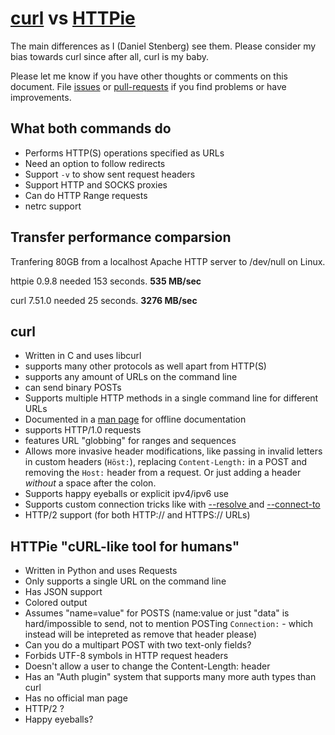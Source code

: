 # [curl](https://curl.haxx.se/) vs [HTTPie](https://github.com/jkbrzt/httpie)

The main differences as I (Daniel Stenberg) see them. Please consider my bias towards curl since after all, curl is my baby.

Please let me know if you have other thoughts or comments on this document. File [issues](https://github.com/bagder/docs/issues) or [pull-requests](https://github.com/bagder/docs/pulls) if you find problems or have improvements.

## What both commands do

- Performs HTTP(S) operations specified as URLs
- Need an option to follow redirects
- Support `-v` to show sent request headers
- Support HTTP and SOCKS proxies
- Can do HTTP Range requests
- netrc support

## Transfer performance comparsion

Tranfering 80GB from a localhost Apache HTTP server to /dev/null on Linux.

httpie 0.9.8 needed 153 seconds. **535 MB/sec**

curl 7.51.0 needed 25 seconds. **3276 MB/sec**

## curl

- Written in C and uses libcurl
- supports many other protocols as well apart from HTTP(S)
- supports any amount of URLs on the command line
- can send binary POSTs
- Supports multiple HTTP methods in a single command line for different URLs
- Documented in a [man page](https://curl.haxx.se/docs/manpage.html) for offline documentation
- supports HTTP/1.0 requests
- features URL "globbing" for ranges and sequences
- Allows more invasive header modifications, like passing in invalid letters
  in custom headers (`Höst:`), replacing `Content-Length:` in a POST and removing
  the `Host:`  header from a request. Or just adding a header *without* a space
  after the colon.
- Supports happy eyeballs or explicit ipv4/ipv6 use
- Supports custom connection tricks like with [--resolve
  ](https://curl.haxx.se/docs/manpage.html#--resolve) and
  [--connect-to](https://curl.haxx.se/docs/manpage.html#--connect-to)
- HTTP/2 support (for both HTTP:// and HTTPS:// URLs)

## HTTPie "cURL-like tool for humans"

- Written in Python and uses Requests
- Only supports a single URL on the command line
- Has JSON support
- Colored output
- Assumes "name=value" for POSTS (name:value or just "data" is hard/impossible
  to send, not to mention POSTing `Connection:` - which instead will be
  intepreted as remove that header please)
- Can you do a multipart POST with two text-only fields?
- Forbids UTF-8 symbols in HTTP request headers
- Doesn't allow a user to change the Content-Length: header
- Has an "Auth plugin" system that supports many more auth types than curl
- Has no official man page
- HTTP/2 ?
- Happy eyeballs?
